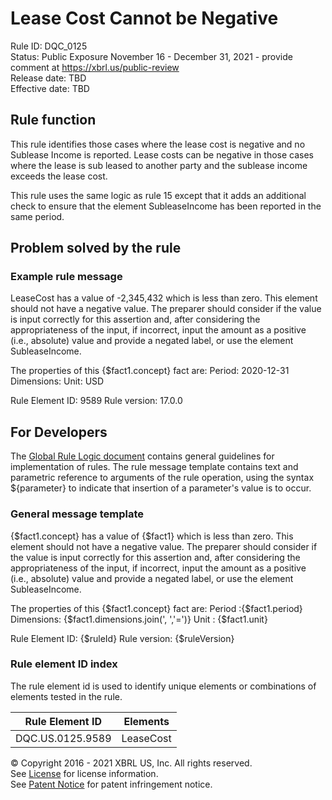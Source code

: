 # Lease Cost Cannot be Negative  
Rule ID: DQC_0125  
Status: Public Exposure November 16 - December 31, 2021 - provide comment at https://xbrl.us/public-review  
Release date: TBD   
Effective date: TBD  
  
## Rule function
This rule identifies those cases where the lease cost is negative and no Sublease Income​​ is reported. Lease costs can be negative in those cases where the lease is sub leased to another party and the sublease income exceeds the lease cost.

This rule uses the same logic as rule 15 except that it adds an additional check to ensure that the element SubleaseIncome has been reported in the same period.

## Problem solved by the rule


### Example rule message
LeaseCost has a value of -2,345,432 which is less than zero. This element should not have a negative value. The preparer should consider if the value is input correctly for this assertion and, after considering the appropriateness of the input, if incorrect, input the amount as a positive (i.e., absolute) value and provide a negated label, or use the element SubleaseIncome.

The properties of this {$fact1.concept} fact are:
Period: 2020-12-31
Dimensions: 
Unit: USD

Rule Element ID: 9589
Rule version: 17.0.0

## For Developers  
The [Global Rule Logic document](https://github.com/DataQualityCommittee/dqc_us_rules/blob/master/docs/GlobalRuleLogic.md) contains general guidelines for implementation of rules. The rule message template contains text and parametric reference to arguments of the rule operation, using the syntax ${parameter} to indicate that insertion of a parameter's value is to occur.  
  
### General message template  
{$fact1.concept} has a value of {$fact1} which is less than zero. This element should not have a negative value. The preparer should consider if the value is input correctly for this assertion and, after considering the appropriateness of the input, if incorrect, input the amount as a positive (i.e., absolute) value and provide a negated label, or use the element SubleaseIncome.

The properties of this {$fact1.concept} fact are:
Period :{$fact1.period}
Dimensions: {$fact1.dimensions.join(', ','=')}
Unit : {$fact1.unit}

Rule Element ID: {$ruleId}
Rule version: {$ruleVersion}
  
### Rule element ID index  
The rule element id is used to identify unique elements or combinations of elements tested in the rule.

|Rule Element ID|Elements|
|--- |--- |
|DQC.US.0125.9589|LeaseCost|


© Copyright 2016 - 2021 XBRL US, Inc. All rights reserved.   
See [License](https://xbrl.us/dqc-license) for license information.  
See [Patent Notice](https://xbrl.us/dqc-patent) for patent infringement notice.  